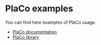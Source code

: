 # PlaCo examples

You can find here examples of PlaCo usage.

* [PlaCo documentation](https://placo.readthedocs.io/)
* [PlaCo library](https://github.com/rhoban/placo)